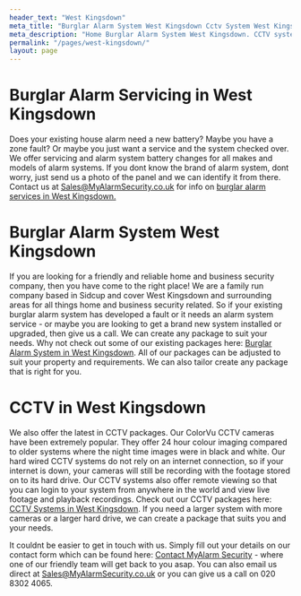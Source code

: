 ```yaml
---
header_text: "West Kingsdown"
meta_title: "Burglar Alarm System West Kingsdown Cctv System West Kingsdown"
meta_description: "Home Burglar Alarm System West Kingsdown. CCTV systems West Kingsdown. Home Security Systems, Burglar Alarm Service Battery. Alarm Company Near Me 020 8302 4065"
permalink: "/pages/west-kingsdown/"
layout: page
---
```


# Burglar Alarm Servicing in West Kingsdown 

Does your existing house alarm need a new battery? Maybe you have a zone fault? Or maybe you just want a service and the system checked over. We offer servicing and alarm system battery changes for all makes and models of alarm systems. If you dont know the brand of alarm system, dont worry, just send us a photo of the panel and we can identify it from there. Contact us at <Sales@MyAlarmSecurity.co.uk> for info on [burglar alarm services in West Kingsdown.](/categories/servicing-and-repairs/)

#   

# Burglar Alarm System West Kingsdown 

If you are looking for a friendly and reliable home and business security company, then you have come to the right place! We are a family run company based in Sidcup and cover West Kingsdown and surrounding areas for all things home and business security related. So if your existing burglar alarm system has developed a fault or it needs an alarm system service - or maybe you are looking to get a brand new system installed or upgraded, then give us a call. We can create any package to suit your needs. Why not check out some of our existing packages here: [Burglar Alarm System in West Kingsdown](/categories/burglar-alarms/). All of our packages can be adjusted to suit your property and requirements. We can also tailor create any package that is right for you.

# CCTV in West Kingsdown 

We also offer the latest in CCTV packages. Our ColorVu CCTV cameras have been extremely popular. They offer 24 hour colour imaging compared to older systems where the night time images were in black and white. Our hard wired CCTV systems do not rely on an internet connection, so if your internet is down, your cameras will still be recording with the footage stored on to its hard drive. Our CCTV systems also offer remote viewing so that you can login to your system from anywhere in the world and view live footage and playback recordings. Check out our CCTV packages here: [CCTV Systems in West Kingsdown](/categories/cctv/). If you need a larger system with more cameras or a larger hard drive, we can create a package that suits you and your needs.

It couldnt be easier to get in touch with us. Simply fill out your details on our contact form which can be found here: [Contact MyAlarm Security](/contact/) - where one of our friendly team will get back to you asap. You can also email us direct at Sales@MyAlarmSecurity.co.uk or you can give us a call on 020 8302 4065.